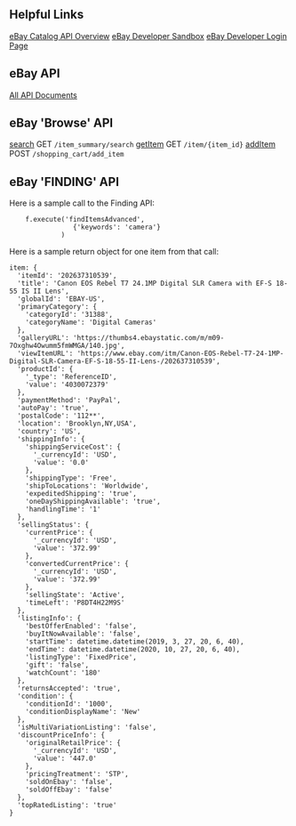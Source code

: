## Helpful Links
[eBay Catalog API Overview](https://developer.ebay.com/api-docs/commerce/catalog/overview.html)
[eBay Developer Sandbox](https://developer.ebay.com/tools/sandbox)
[eBay Developer Login Page](https://developer.ebay.com/signin)

## eBay API
[All API Documents](https://developer.ebay.com/docs#Brs)

## eBay 'Browse' API

[search](https://developer.ebay.com/api-docs/buy/browse/resources/item_summary/methods/search) GET `/item_summary/search`
[getItem](https://developer.ebay.com/api-docs/buy/browse/resources/item/methods/getItem) GET `/item/{item_id}`
[addItem](https://developer.ebay.com/api-docs/buy/browse/resources/shopping_cart/methods/addItem) POST `/shopping_cart/add_item`

## eBay 'FINDING' API

Here is a sample call to the Finding API:

```
    f.execute('findItemsAdvanced', 
                {'keywords': 'camera'}
             )
```

Here is a sample return object for one item from that call:

```
item: {
  'itemId': '202637310539',
  'title': 'Canon EOS Rebel T7 24.1MP Digital SLR Camera with EF-S 18-55 IS II Lens',
  'globalId': 'EBAY-US',
  'primaryCategory': {
    'categoryId': '31388',
    'categoryName': 'Digital Cameras'
  },
  'galleryURL': 'https://thumbs4.ebaystatic.com/m/m09-7Oxghw4Owumm5fmWMGA/140.jpg',
  'viewItemURL': 'https://www.ebay.com/itm/Canon-EOS-Rebel-T7-24-1MP-Digital-SLR-Camera-EF-S-18-55-II-Lens-/202637310539',
  'productId': {
    '_type': 'ReferenceID',
    'value': '4030072379'
  },
  'paymentMethod': 'PayPal',
  'autoPay': 'true',
  'postalCode': '112**',
  'location': 'Brooklyn,NY,USA',
  'country': 'US',
  'shippingInfo': {
    'shippingServiceCost': {
      '_currencyId': 'USD',
      'value': '0.0'
    },
    'shippingType': 'Free',
    'shipToLocations': 'Worldwide',
    'expeditedShipping': 'true',
    'oneDayShippingAvailable': 'true',
    'handlingTime': '1'
  },
  'sellingStatus': {
    'currentPrice': {
      '_currencyId': 'USD',
      'value': '372.99'
    },
    'convertedCurrentPrice': {
      '_currencyId': 'USD',
      'value': '372.99'
    },
    'sellingState': 'Active',
    'timeLeft': 'P8DT4H22M9S'
  },
  'listingInfo': {
    'bestOfferEnabled': 'false',
    'buyItNowAvailable': 'false',
    'startTime': datetime.datetime(2019, 3, 27, 20, 6, 40),
    'endTime': datetime.datetime(2020, 10, 27, 20, 6, 40),
    'listingType': 'FixedPrice',
    'gift': 'false',
    'watchCount': '180'
  },
  'returnsAccepted': 'true',
  'condition': {
    'conditionId': '1000',
    'conditionDisplayName': 'New'
  },
  'isMultiVariationListing': 'false',
  'discountPriceInfo': {
    'originalRetailPrice': {
      '_currencyId': 'USD',
      'value': '447.0'
    },
    'pricingTreatment': 'STP',
    'soldOnEbay': 'false',
    'soldOffEbay': 'false'
  },
  'topRatedListing': 'true'
}
```
